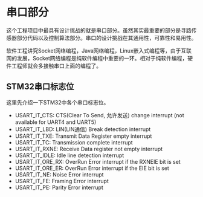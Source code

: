 # 串口部分
这个工程项目中最具有设计挑战的就是串口部分。虽然其实最重要的部分是寻路传感器部分代码以及控制算法部分。串口的设计挑战在其通用性，可靠性和易用性。

软件工程讲究Socket网络编程，Java网络编程，Linux嵌入式编程等，由于互联网的发展，Socket网络编程是纯软件编程中重要的一环。相对于纯软件编程，硬件工程师就会多接触串口上面的编程了。

## STM32串口标志位
这里先介绍一下STM32中各个串口标志位。
* USART_IT_CTS: CTS(Clear To Send, 允许发送) change interrupt (not available for UART4 and UART5)
* USART_IT_LBD: LIN(LIN通信) Break detection interrupt
* USART_IT_TXE: Transmit Data Register empty interrupt
* USART_IT_TC: Transmission complete interrupt
* USART_IT_RXNE: Receive Data register not empty interrupt
* USART_IT_IDLE: Idle line detection interrupt
* USART_IT_ORE_RX: OverRun Error interrupt if the RXNEIE bit is set
* USART_IT_ORE_ER: OverRun Error interrupt if the EIE bit is set
* USART_IT_NE: Noise Error interrupt
* USART_IT_FE: Framing Error interrupt
* USART_IT_PE: Parity Error interrupt 
